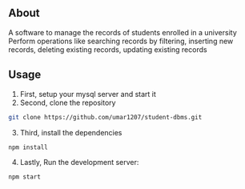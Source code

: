 ## About
A software to manage the records of students enrolled in a university
Perform operations like searching records by filtering, inserting new records, deleting existing records, updating existing records

## Usage

1) First, setup your mysql server and start it
2) Second, clone the repository
```bash
git clone https://github.com/umar1207/student-dbms.git
```

3) Third, install the dependencies
```bash
npm install
```
4) Lastly, Run the development server:
```bash
npm start
```